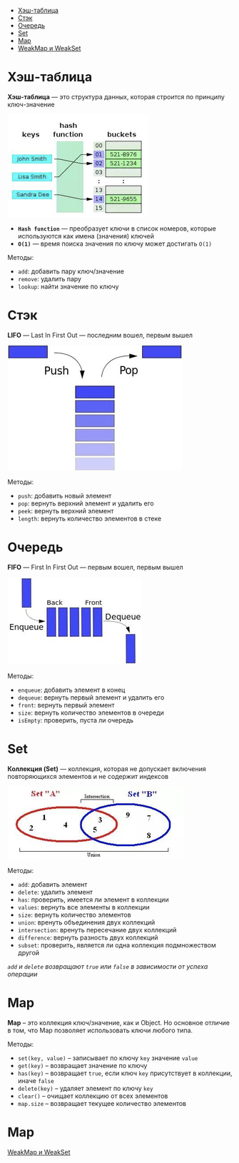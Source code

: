 - [Хэш-таблица](#hash__table)
- [Стэк](#stack)
- [Очередь](#queue)
- [Set](#set)
- [Map](#map)
- [WeakMap и WeakSet](#weak__set__map)


# <a name="hash__table"></a>  Хэш-таблица

**Хэш-таблица** — это структура данных, которая строится по принципу ключ-значение

![Схема хэш-таблицы](./assets/structures/hash-table.png)

- **`Hash function`** — преобразует ключи в список номеров, которые используются как имена (значения) ключей
- **`O(1)`** — время поиска значения по ключу может достигать `O(1)`

Методы:
 - `add`: добавить пару ключ/значение
 - `remove`: удалить пару
 - `lookup`: найти значение по ключу


# <a name="stack"></a>  Стэк

**LIFO** — Last In First Out — последним вошел, первым вышел

![Стэк](./assets/structures/stack.png)

Методы:
- `push`: добавить новый элемент
- `pop`: вернуть верхний элемент и удалить его
- `peek`: вернуть верхний элемент
- `length`: вернуть количество элементов в стеке


# <a name="queue"></a>  Очередь

**FIFO** — First In First Out — первым вошел, первым вышел

![Очередь](./assets/structures/queue.png)

Методы:
- `enqueue`: добавить элемент в конец
- `dequeue`: вернуть первый элемент и удалить его
- `front`: вернуть первый элемент
- `size`: вернуть количество элементов в очереди
- `isEmpty`: проверить, пуста ли очередь


# <a name="set"></a>  Set

**Коллекция (Set)** — коллекция, которая не допускает включения повторяющихся элементов и не содержит индексов

![Set](./assets/structures/set.png)

Методы:
- `add`: добавить элемент
- `delete`: удалить элемент
- `has`: проверить, имеется ли элемент в коллекции
- `values`: вернуть все элементы в коллекции
- `size`: вернуть количество элементов
- `union`: вренуть объединения двух коллекций
- `intersection`: вренуть пересечание двух коллекций
- `difference`: вернуть разность двух коллекций
- `subset`: проверить, является ли одна коллекция подмножеством другой

*`add` и `delete` возвращают `true` или `false` в зависимости от успеха операции*

# <a name="map"></a>  Map 

**Map** – это коллекция ключ/значение, как и Object. Но основное отличие в том, что Map позволяет использовать ключи любого типа.

Методы:
- `set(key, value)` – записывает по ключу `key` значение `value`
- `get(key)` – возвращает значение по ключу
- `has(key)` – возвращает `true`, если ключ `key` присутствует в коллекции, иначе `false`
- `delete(key)` – удаляет элемент по ключу `key`
- `clear()` – очищает коллекцию от всех элементов
- `map.size` – возвращает текущее количество элементов




# <a name="weak__set__map"></a>  Map 

[WeakMap и WeakSet](https://learn.javascript.ru/weakmap-weakset)